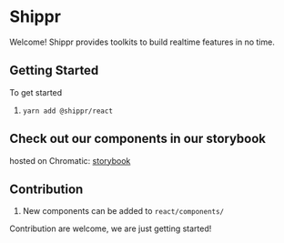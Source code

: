 # Shippr

Welcome! Shippr provides toolkits to build realtime features in no time.

## Getting Started

To get started

1. `yarn add @shippr/react`

## Check out our components in our storybook

hosted on Chromatic: [storybook](https://64c9065f0cdd34cacb3c195a-vfzoqealxx.chromatic.com/)

## Contribution

1. New components can be added to `react/components/`

Contribution are welcome, we are just getting started!
